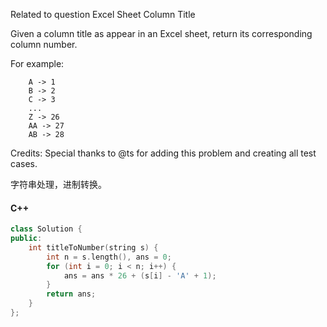 Related to question Excel Sheet Column Title

Given a column title as appear in an Excel sheet, return its corresponding column number.

For example:

```
    A -> 1
    B -> 2
    C -> 3
    ...
    Z -> 26
    AA -> 27
    AB -> 28
```

Credits:
Special thanks to @ts for adding this problem and creating all test cases.

字符串处理，进制转换。

#### C++

```cpp
class Solution {
public:
    int titleToNumber(string s) {
        int n = s.length(), ans = 0;
        for (int i = 0; i < n; i++) {
            ans = ans * 26 + (s[i] - 'A' + 1);
        }
        return ans;
    }
};
```
